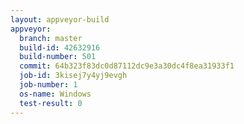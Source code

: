 ```yaml
---
layout: appveyor-build
appveyor:
  branch: master
  build-id: 42632916
  build-number: 501
  commit: 64b323f83dc0d87112dc9e3a30dc4f8ea31933f1
  job-id: 3kisej7y4yj9evgh
  job-number: 1
  os-name: Windows
  test-result: 0
---
```

